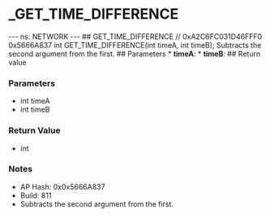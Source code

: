 # _GET_TIME_DIFFERENCE

--- ns: NETWORK --- ## GET_TIME_DIFFERENCE  // 0xA2C6FC031D46FFF0 0x5666A837 int GET_TIME_DIFFERENCE(int timeA, int timeB);  Subtracts the second argument from the first.  ## Parameters * **timeA**: * **timeB**:  ## Return value

### Parameters
* int timeA
* int timeB

### Return Value
* int

### Notes
* AP Hash: 0x0x5666A837
* Build: 811
* Subtracts the second argument from the first.

